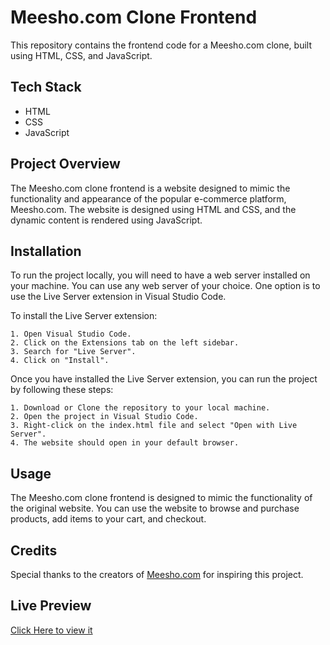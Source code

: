 
# Meesho.com Clone Frontend

This repository contains the frontend code for a Meesho.com clone, built using HTML, CSS, and JavaScript.
## Tech Stack

- HTML
- CSS
- JavaScript
## Project Overview

The Meesho.com clone frontend is a website designed to mimic the functionality and appearance of the popular e-commerce platform, Meesho.com. The website is designed using HTML and CSS, and the dynamic content is rendered using JavaScript.
## Installation

To run the project locally, you will need to have a web server installed on your machine. You can use any web server of your choice. One option is to use the Live Server extension in Visual Studio Code.

To install the Live Server extension:

    1. Open Visual Studio Code.
    2. Click on the Extensions tab on the left sidebar.
    3. Search for "Live Server".
    4. Click on "Install".

Once you have installed the Live Server extension, you can  run the project by following these steps:

    1. Download or Clone the repository to your local machine.
    2. Open the project in Visual Studio Code.
    3. Right-click on the index.html file and select "Open with Live Server".
    4. The website should open in your default browser.
## Usage

The Meesho.com clone frontend is designed to mimic the functionality of the original website. You can use the website to browse and purchase products, add items to your cart, and checkout.
## Credits
Special thanks to the creators of [Meesho.com](https://www.meesho.com/) for inspiring this project.
## Live Preview

[Click Here to view it](https://d319be3c.utproj-hcj-vvsimple-frontend-meesho-clone.pages.dev/)